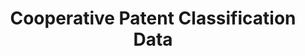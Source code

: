 ---
bigquery: https://console.cloud.google.com/bigquery?p=patents-public-data&d=cpc&page=dataset
citation: '“Cooperative Patent Classification” by the EPO and USPTO, for public use. '
contributors: EPO, USPTO
cost: None
description: Cooperative Patent Classification Data contains the scheme and definitions
  of the Cooperative Patent Classification system for classifying patent documents.
  The CPC is the result of a partnership between the EPO and the USPTO in their joint
  effort to develop a common, internationally compatible classification system for
  technical documents, in particular patent publications, which will be used by both
  offices in the patent granting process
documentation: https://www.cooperativepatentclassification.org/cpcSchemeAndDefinitions
last_edit: 04/05/2022, 08:50:23
location: https://www.cooperativepatentclassification.org/index
maintained_by: USPTO, EPO
schema_fields:
- glossary
- breakdownCode
- status
- date_revised
- informativeReferences
- ipcConcordant
- breakdown_code
- applicationReferences
- residualReferences
- application_references
- additional_only
- parents
- child_groups
- limiting_references
- not_allocatable
- titlePart
- symbol
- title_full
- titleFull
- sizeCache
- title_part
- ipc_concordant
- limitingReferences
- childGroups
- dateRevised
- children
- residual_references
- synonyms
- notAllocatable
- level
- informative_references
- definition
shortname: cooperative_patent_classification
tags:
- patents
- science
title: Cooperative Patent Classification Data
uuid: 984374a7-16e9-4b35-9445-458daceb01bf
---